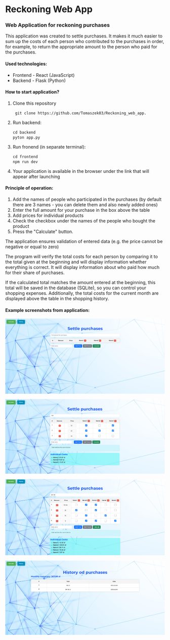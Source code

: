 # Reckoning Web App

### Web Application for reckoning purchases

This application was created to settle purchases. It makes it much easier to sum up the costs of each person who contributed to the purchases in order, for example, to return the appropriate amount to the person who paid for the purchases.

#### Used technologies:

* Frontend - React (JavaScript)
* Backend - Flask (Python)

#### How to start application?

1. Clone this repository 
   ```
    git clone https://github.com/Tomaszek03/Reckoning_web_app.
   ```
2. Run backend:
    ```
    cd backend
    pyton app.py
    ```
3. Run fronend (in separate terminal):
   ```
   cd frontend
   npm run dev
   ```
4. Your application is available in the browser under the link that will appear after launching

#### Principle of operation:

1. Add the names of people who participated in the purchases (by default there are 3 names - you can delete them and also newly added ones)
2. Enter the full amount for your purchase in the box above the table
3. Add prices for individual products
4. Check the checkbox under the names of the people who bought the product
5. Press the "Calculate" button.

The application ensures validation of entered data (e.g. the price cannot be negative or equal to zero)

The program will verify the total costs for each person by comparing it to the total given at the beginning and will display information whether everything is correct. 
It will display information about who paid how much for their share of purchases. 

If the calculated total matches the amount entered at the beginning, this total will be saved in the database (SQLite), so you can control your shopping expenses. Additionally, the total costs for the current month are displayed above the table in the shopping history.


#### Example screenshots from application:

![ss](./screenshots/before_calculation.png)

![ss](./screenshots/after_calculation.png)

![ss](./screenshots/more_names.png)

![ss](./screenshots/history.png)
